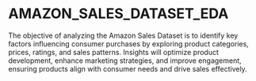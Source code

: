 # AMAZON_SALES_DATASET_EDA
The objective of analyzing the Amazon Sales Dataset is to identify key factors influencing consumer purchases by exploring product categories, prices, ratings, and sales patterns. Insights will optimize product development, enhance marketing strategies, and improve engagement, ensuring products align with consumer needs and drive sales effectively.
